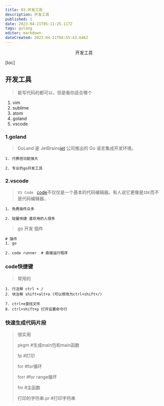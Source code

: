 ```yaml
---
title: 03.开发工具
description: 开发工具
published: 1
date: 2023-04-21T05:11:25.117Z
tags: golang
editor: markdown
dateCreated: 2023-04-21T04:55:43.646Z
---
```


<center>开发工具</center>



[toc]







## 开发工具

> 能写代码的都可以，但是看你适合哪个

1. vim
2. sublime
3. atom
4. goland
5. vscode



### 1.goland

> GoLand 是 JetBrains[jet](https://www.jetbrains.com/) 公司推出的 Go 语言集成开发环境。



```shell
1. 付费但功能强大

2. 专业的go开发工具
```







### 2.vscode

> `VS Code ` [code](https://code.visualstudio.com/)不仅仅是一个基本的代码编辑器。有人说它更像是`IDE`而不是代码编辑器，



```shell
1. 免费插件众多

2. 轻量快捷 喜欢用的人很多
```



> go 开发 插件

```shell
# 插件
1. go  

2. code runner  # 直接运行程序

```





### code快捷键

> 常用的

```shell
1. 行注释 ctrl + /
2. 块注释 shift+alt+a (可以修改为ctrl+shift+/)

7. ctrl+e查找文件
8. ctrl+shift+p 打开设置命令行
```



### 快速生成代码片段

> 很实用
>
> pkgm #生成main包和main函数
>
> fp #打印
>
> for #for循环
>
> forr #for range循环
>
> fm #主函数
>
> 打印的字符串.pr #打印字符串















